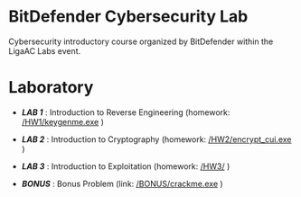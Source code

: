 # BitDefender Cybersecurity Lab
Cybersecurity introductory course organized by BitDefender within the LigaAC Labs event.

# Laboratory
* ***LAB 1*** : Introduction to Reverse Engineering (homework: [/HW1/keygenme.exe](https://github.com/Fineas/BitDefender-cybersecurity-lab/blob/master/HW1/keygenme.exe "") )
* ***LAB 2*** : Introduction to Cryptography (homework: [/HW2/encrypt_cui.exe](https://github.com/Fineas/BitDefender-cybersecurity-lab/blob/master/HW2/encrypt_cui.exe "") )
* ***LAB 3*** : Introduction to Exploitation (homework: [/HW3/](https://github.com/Fineas/BitDefender-cybersecurity-lab/blob/master/HW3/ "") )


* ***BONUS*** : Bonus Problem (link: [/BONUS/crackme.exe]( "") )
